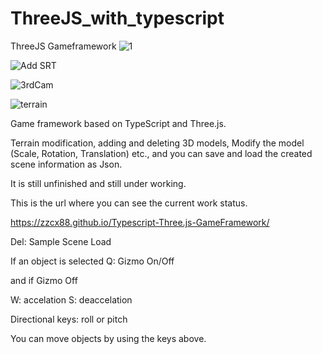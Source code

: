 # ThreeJS_with_typescript
ThreeJS Gameframework
![1](https://github.com/zzcx88/Typescript-Three.js-GameFramework/assets/28297467/a3ca7c69-c021-4f1a-b486-ed2dd715c3dc)

![Add   SRT](https://user-images.githubusercontent.com/28297467/219438755-5855d5c4-f30d-4fdc-8a1c-ab5b8251367e.gif)

![3rdCam](https://user-images.githubusercontent.com/28297467/219438969-336d03b3-00dd-4791-bbc3-f0ef847ae40d.gif)

![terrain](https://user-images.githubusercontent.com/28297467/219438696-46cb1190-487a-4b7f-9601-f2ff767bd79d.gif)

Game framework based on TypeScript and Three.js.

Terrain modification, adding and deleting 3D models,
Modify the model (Scale, Rotation, Translation)
etc., and you can save and load the created scene information as Json.

It is still unfinished and still under working.

This is the url where you can see the current work status.

https://zzcx88.github.io/Typescript-Three.js-GameFramework/

Del: Sample Scene Load


If an object is selected
Q: Gizmo On/Off

and if Gizmo Off

W: accelation
S: deaccelation

Directional keys: roll or pitch

You can move objects by using the keys above.
